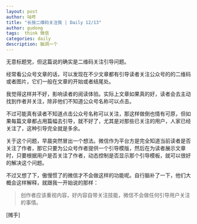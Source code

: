 ```yaml
---
layout: post
author: 咕咚
title: "长按二维码关注我 | Daily 12/13"
author: gudong
tags:  think 微信
categories: daily
description: 脑洞一个
---
```


无意标题党，但这篇说的确实是二维码关注引导问题。

经常看公众号文章的话，可以发现在不少文章都有引导读者关注公众号的的二维码或者图片，它们一般在文章的开始或者结尾处。

我觉得这样并不好，影响读者的阅读体验。实际上文章如果真的好，读者会去主动找到作者并关注，除非他们不知道公众号名称可以点击。

不过可能真有读者不知道点击公众号名称可以关注，那这样做倒也情有可原，但如果每篇文章都占用篇幅去引导，就不好了，尤其是对那些已关注的用户，人家已经关注了，这种引导完全就是多余。

关于这个问题，早晨突然冒出一个想法。微信作为平台方是完全知道当前读者是否关注了作者，那它只要为公众号作者提供一个引导模版，然后在为读者展示文章时，只要根据用户是否关注了作者，动态控制是否显示那个引导模板，就可以很好的解决这个问题。

不过又想了下，傲慢惯了的微信才不会做这样的功能呢。自行脑补了一下，他们大概会这样解释，就跟我一开始说的那样：

> 创作者应该重视内容，好内容自带关注技能，微信不会做任何引导用户关注的事情。

[摊手]
